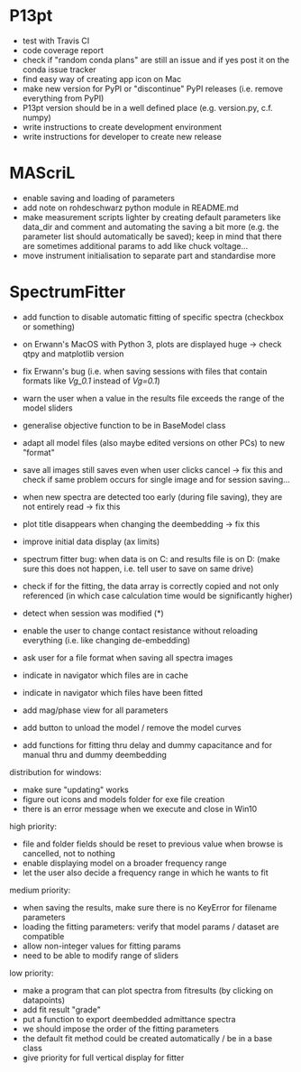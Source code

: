P13pt
=====
- test with Travis CI
- code coverage report
- check if "random conda plans" are still an issue and if yes post it on the conda issue tracker
- find easy way of creating app icon on Mac
- make new version for PyPI or "discontinue" PyPI releases (i.e. remove everything from PyPI)
- P13pt version should be in a well defined place (e.g. version.py, c.f. numpy)
- write instructions to create development environment
- write instructions for developer to create new release

MAScriL
=======
- enable saving and loading of parameters
- add note on rohdeschwarz python module in README.md
- make measurement scripts lighter by creating default parameters like data_dir and comment and automating the saving a bit more (e.g. the parameter list should automatically be saved); keep in mind that there are sometimes additional params to add like chuck voltage... 
- move instrument initialisation to separate part and standardise more

SpectrumFitter
==============
- add function to disable automatic fitting of specific spectra (checkbox or something)
- on Erwann's MacOS with Python 3, plots are displayed huge -> check qtpy and matplotlib version

- fix Erwann's bug (i.e. when saving sessions with files that contain formats like _Vg_0.1_ instead of _Vg=0.1_)
- warn the user when a value in the results file exceeds the range of the model sliders
- generalise objective function to be in BaseModel class
- adapt all model files (also maybe edited versions on other PCs) to new "format"
- save all images still saves even when user clicks cancel -> fix this and check if same problem occurs for single
  image and for session saving...
- when new spectra are detected too early (during file saving), they are not entirely read -> fix this
- plot title disappears when changing the deembedding -> fix this
- improve initial data display (ax limits)
- spectrum fitter bug: when data is on C: and results file is on D: (make sure this does not happen, i.e. tell user to
  save on same drive)
- check if for the fitting, the data array is correctly copied and not only referenced (in which case calculation time
  would be significantly higher)
- detect when session was modified (*)
- enable the user to change contact resistance without reloading everything (i.e. like changing de-embedding)
- ask user for a file format when saving all spectra images
- indicate in navigator which files are in cache
- indicate in navigator which files have been fitted
- add mag/phase view for all parameters
- add button to unload the model / remove the model curves
- add functions for fitting thru delay and dummy capacitance and for manual thru and dummy deembedding

distribution for windows:
- make sure "updating" works
- figure out icons and models folder for exe file creation
- there is an error message when we execute and close in Win10

high priority:
- file and folder fields should be reset to previous value when browse is cancelled, not to nothing
- enable displaying model on a broader frequency range
- let the user also decide a frequency range in which he wants to fit

medium priority:
- when saving the results, make sure there is no KeyError for filename parameters
- loading the fitting parameters: verify that model params / dataset are compatible
- allow non-integer values for fitting params
- need to be able to modify range of sliders

low priority:
- make a program that can plot spectra from fitresults (by clicking on datapoints)
- add fit result "grade"
- put a function to export deembedded admittance spectra
- we should impose the order of the fitting parameters
- the default fit method could be created automatically / be in a base class
- give priority for full vertical display for fitter
